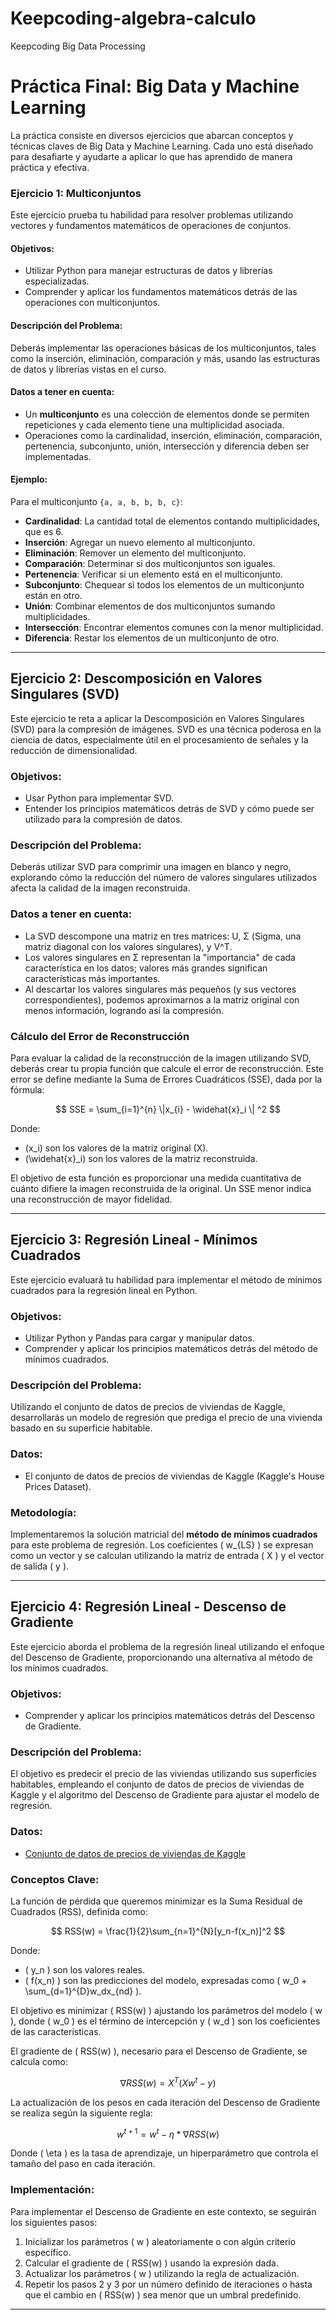 # Keepcoding-algebra-calculo
Keepcoding Big Data Processing 

# Práctica Final: Big Data y Machine Learning

La práctica consiste en diversos ejercicios que abarcan conceptos y técnicas claves de Big Data y Machine Learning. Cada uno está diseñado para desafiarte y ayudarte a aplicar lo que has aprendido de manera práctica y efectiva.

### Ejercicio 1: Multiconjuntos

Este ejercicio prueba tu habilidad para resolver problemas utilizando vectores y fundamentos matemáticos de operaciones de conjuntos.

#### Objetivos:
- Utilizar Python para manejar estructuras de datos y librerías especializadas.
- Comprender y aplicar los fundamentos matemáticos detrás de las operaciones con multiconjuntos.

#### Descripción del Problema:
Deberás implementar las operaciones básicas de los multiconjuntos, tales como la inserción, eliminación, comparación y más, usando las estructuras de datos y librerías vistas en el curso.

#### Datos a tener en cuenta:
- Un **multiconjunto** es una colección de elementos donde se permiten repeticiones y cada elemento tiene una multiplicidad asociada.
- Operaciones como la cardinalidad, inserción, eliminación, comparación, pertenencia, subconjunto, unión, intersección y diferencia deben ser implementadas.

#### Ejemplo:
Para el multiconjunto `{a, a, b, b, b, c}`:
- **Cardinalidad**: La cantidad total de elementos contando multiplicidades, que es 6.
- **Inserción**: Agregar un nuevo elemento al multiconjunto.
- **Eliminación**: Remover un elemento del multiconjunto.
- **Comparación**: Determinar si dos multiconjuntos son iguales.
- **Pertenencia**: Verificar si un elemento está en el multiconjunto.
- **Subconjunto**: Chequear si todos los elementos de un multiconjunto están en otro.
- **Unión**: Combinar elementos de dos multiconjuntos sumando multiplicidades.
- **Intersección**: Encontrar elementos comunes con la menor multiplicidad.
- **Diferencia**: Restar los elementos de un multiconjunto de otro.

---

## Ejercicio 2: Descomposición en Valores Singulares (SVD)

Este ejercicio te reta a aplicar la Descomposición en Valores Singulares (SVD) para la compresión de imágenes. SVD es una técnica poderosa en la ciencia de datos, especialmente útil en el procesamiento de señales y la reducción de dimensionalidad.

### Objetivos:
- Usar Python para implementar SVD.
- Entender los principios matemáticos detrás de SVD y cómo puede ser utilizado para la compresión de datos.

### Descripción del Problema:
Deberás utilizar SVD para comprimir una imagen en blanco y negro, explorando cómo la reducción del número de valores singulares utilizados afecta la calidad de la imagen reconstruida.

### Datos a tener en cuenta:
- La SVD descompone una matriz en tres matrices: U, Σ (Sigma, una matriz diagonal con los valores singulares), y V^T.
- Los valores singulares en Σ representan la "importancia" de cada característica en los datos; valores más grandes significan características más importantes.
- Al descartar los valores singulares más pequeños (y sus vectores correspondientes), podemos aproximarnos a la matriz original con menos información, logrando así la compresión.

### Cálculo del Error de Reconstrucción

Para evaluar la calidad de la reconstrucción de la imagen utilizando SVD, deberás crear tu propia función que calcule el error de reconstrucción. Este error se define mediante la Suma de Errores Cuadráticos (SSE), dada por la fórmula:

$$
SSE =  \sum_{i=1}^{n}  \|x_{i} -  \widehat{x}_i \| ^2
$$

Donde:

- \(x_i\) son los valores de la matriz original \(X\).
- \(\widehat{x}_i\) son los valores de la matriz reconstruida.

El objetivo de esta función es proporcionar una medida cuantitativa de cuánto difiere la imagen reconstruida de la original. Un SSE menor indica una reconstrucción de mayor fidelidad.

---

## Ejercicio 3: Regresión Lineal - Mínimos Cuadrados

Este ejercicio evaluará tu habilidad para implementar el método de mínimos cuadrados para la regresión lineal en Python.

### Objetivos:
- Utilizar Python y Pandas para cargar y manipular datos.
- Comprender y aplicar los principios matemáticos detrás del método de mínimos cuadrados.

### Descripción del Problema:
Utilizando el conjunto de datos de precios de viviendas de Kaggle, desarrollarás un modelo de regresión que prediga el precio de una vivienda basado en su superficie habitable.

### Datos:
- El conjunto de datos de precios de viviendas de Kaggle (Kaggle's House Prices Dataset).

### Metodología:

Implementaremos la solución matricial del **método de mínimos cuadrados** para este problema de regresión. Los coeficientes \( w_{LS} \) se expresan como un vector y se calculan utilizando la matriz de entrada \( X \) y el vector de salida \( y \).

---

## Ejercicio 4: Regresión Lineal - Descenso de Gradiente

Este ejercicio aborda el problema de la regresión lineal utilizando el enfoque del Descenso de Gradiente, proporcionando una alternativa al método de los mínimos cuadrados.

### Objetivos:
- Comprender y aplicar los principios matemáticos detrás del Descenso de Gradiente.

### Descripción del Problema:
El objetivo es predecir el precio de las viviendas utilizando sus superficies habitables, empleando el conjunto de datos de precios de viviendas de Kaggle y el algoritmo del Descenso de Gradiente para ajustar el modelo de regresión.

### Datos:
- [Conjunto de datos de precios de viviendas de Kaggle](https://www.kaggle.com/c/house-prices-advanced-regression-techniques/data)

### Conceptos Clave:

La función de pérdida que queremos minimizar es la Suma Residual de Cuadrados (RSS), definida como:

$$ RSS(w) = \frac{1}{2}\sum_{n=1}^{N}[y_n-f(x_n)]^2 $$

Donde:
- \( y_n \) son los valores reales.
- \( f(x_n) \) son las predicciones del modelo, expresadas como \( w_0 + \sum_{d=1}^{D}w_dx_{nd} \).

El objetivo es minimizar \( RSS(w) \) ajustando los parámetros del modelo \( w \), donde \( w_0 \) es el término de intercepción y \( w_d \) son los coeficientes de las características.

El gradiente de \( RSS(w) \), necesario para el Descenso de Gradiente, se calcula como:

$$ \nabla RSS(w) = X^T(Xw^t - y) $$

La actualización de los pesos en cada iteración del Descenso de Gradiente se realiza según la siguiente regla:

$$ w^{t+1} = w^t - \eta * \nabla RSS(w) $$

Donde \( \eta \) es la tasa de aprendizaje, un hiperparámetro que controla el tamaño del paso en cada iteración.

### Implementación:

Para implementar el Descenso de Gradiente en este contexto, se seguirán los siguientes pasos:
1. Inicializar los parámetros \( w \) aleatoriamente o con algún criterio específico.
2. Calcular el gradiente de \( RSS(w) \) usando la expresión dada.
3. Actualizar los parámetros \( w \) utilizando la regla de actualización.
4. Repetir los pasos 2 y 3 por un número definido de iteraciones o hasta que el cambio en \( RSS(w) \) sea menor que un umbral predefinido.

---




